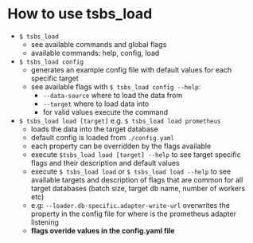 # How to use tsbs_load

* `$ tsbs_load` 
  * see available commands and global flags
  * available commands: help, config, load
* `$ tsbs_load config`
  * generates an example config file with default values for each specific target
  * see available flags with `$ tsbs_load config --help`:
    * `--data-source` where to load the data from
    * `--target` where to load data into
    * for valid values execute the command
* `$ tsbs_load load [target]` e.g. `$ tsbs_load load prometheus`
  * loads the data into the target database
  * default config is loaded from `./config.yaml`
  * each property can be overridden by the flags available
  * execute `$tsbs_load load [target] --help` to see target specific flags 
  and their description and default values
  * execute `$ tsbs_load load` or `$ tsbs_load load --help` to see available targets
    and description of flags that are common for all target databases (batch size, 
    target db name, number of workers etc)
  * e.g: `--loader.db-specific.adapter-write-url` overwrites the property 
  in the config file for where is the prometheus adapter listening
  * **flags overide values in the config.yaml file**